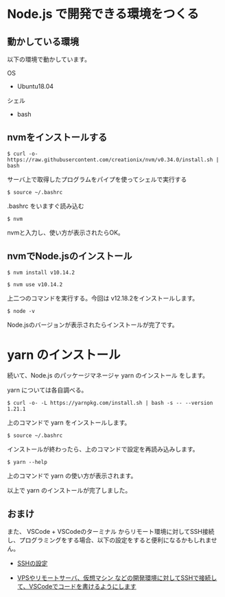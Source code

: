 # Node.js で開発できる環境をつくる

## 動かしている環境

以下の環境で動かしています。

OS

- Ubuntu18.04

シェル

- bash

## nvmをインストールする

```
$ curl -o- https://raw.githubusercontent.com/creationix/nvm/v0.34.0/install.sh | bash
```

サーバ上で取得したプログラムをパイプを使ってシェルで実行する

```
$ source ~/.bashrc
```

.bashrc をいますぐ読み込む

```
$ nvm 
```

nvmと入力し、使い方が表示されたらOK。

## nvmでNode.jsのインストール

```
$ nvm install v10.14.2
```

```
$ nvm use v10.14.2
```

上二つのコマンドを実行する。今回は v12.18.2をインストールします。

```
$ node -v
```

Node.jsのバージョンが表示されたらインストールが完了です。

# yarn のインストール

続いて、Node.js のパッケージマネージャ yarn のインストール をします。

yarn については各自調べる。

```
$ curl -o- -L https://yarnpkg.com/install.sh | bash -s -- --version 1.21.1
```

上のコマンドで yarn をインストールします。

```
$ source ~/.bashrc
```

インストールが終わったら、上のコマンドで設定を再読み込みします。

```
$ yarn --help
```

上のコマンドで yarn の使い方が表示されます。

以上で yarn のインストールが完了しました。

## おまけ

また、 VSCode + VSCodeのターミナル からリモート環境に対してSSH接続し、プログラミングをする場合、以下の設定をすると便利になるかもしれません。

- [SSHの設定](https://github.com/yu1k/note/blob/master/ssh-config.md)

- [VPSやリモートサーバ、仮想マシン などの開発環境に対してSSHで接続して、VSCodeでコードを書けるようにします](https://github.com/yu1k/note/blob/master/remote-coding.md)
